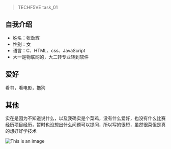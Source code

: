 >TECHF5VE task_01


## 自我介绍
- 姓名：张劲辉
- 性别：女
- 语言：C、HTML、css、JavaScript
- 大一是物联网的，大二转专业转到软件


## 爱好
看书，看电影，撸狗


## 其他
实在是因为不知道说什么，以及我确实是个菜鸡，没有什么爱好，也没有什么比赛经历项目经历，暂时也没想出什么问题可以提问，所以写的很短，虽然很菜但是真的想好好学技术

![This is an image](http://www.tupian1.cn/uploads/allimg/141208/1-14120P21F7-50.jpg)
